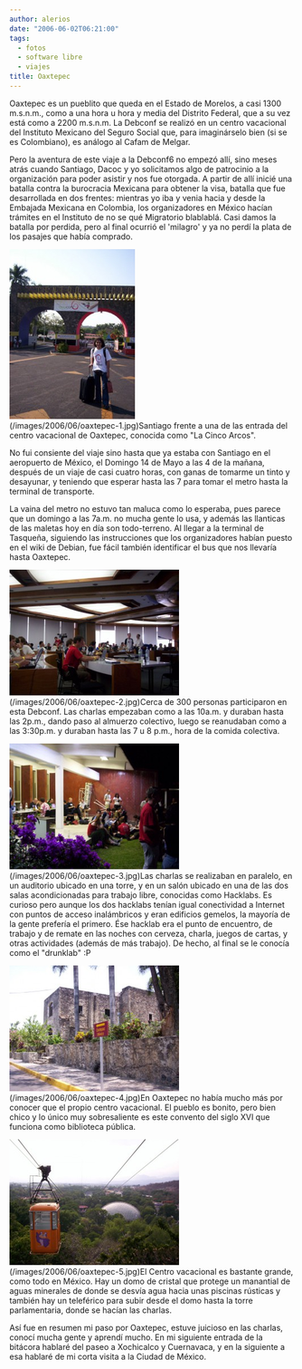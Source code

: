 ```yaml
---
author: alerios
date: "2006-06-02T06:21:00"
tags:
  - fotos
  - software libre
  - viajes
title: Oaxtepec
---
```


Oaxtepec es un pueblito que queda en el Estado de Morelos, a casi 1300
m.s.n.m., como a una hora u hora y media del Distrito Federal, que a su vez
está como a 2200 m.s.n.m. La Debconf se realizó en un centro vacacional del
Instituto Mexicano del Seguro Social que, para imaginárselo bien (si se es
Colombiano), es análogo al Cafam de Melgar.

Pero la aventura de este viaje a la Debconf6 no empezó allí, sino meses atrás
cuando Santiago, Dacoc y yo solicitamos algo de patrocinio a la organización
para poder asistir y nos fue otorgada. A partir de allí inicié una batalla
contra la burocracia Mexicana para obtener la visa, batalla que fue
desarrollada en dos frentes: mientras yo iba y venia hacia y desde la Embajada
Mexicana en Colombia, los organizadores en México hacían trámites en el
Instituto de no se qué Migratorio blablablá. Casi damos la batalla por
perdida, pero al final ocurrió el 'milagro' y ya no perdí la plata de los
pasajes que había comprado.

![](/images/2006/06/oaxtepec-1-222x300.jpg)  
(/images/2006/06/oaxtepec-1.jpg)Santiago frente a una de las entrada
del centro vacacional de Oaxtepec, conocida como "La Cinco Arcos".

No fui consiente del viaje sino hasta que ya estaba con Santiago en el
aeropuerto de México, el Domingo 14 de Mayo a las 4 de la mañana, después de
un viaje de casi cuatro horas, con ganas de tomarme un tinto y desayunar, y
teniendo que esperar hasta las 7 para tomar el metro hasta la terminal de
transporte.

La vaina del metro no estuvo tan maluca como lo esperaba, pues parece que un
domingo a las 7a.m. no mucha gente lo usa, y además las llanticas de las
maletas hoy en día son todo-terreno. Al llegar a la terminal de Tasqueña,
siguiendo las instrucciones que los organizadores habían puesto en el wiki de
Debian, fue fácil también identificar el bus que nos llevaría hasta Oaxtepec.

![](/images/2006/06/oaxtepec-2-300x222.jpg)  
(/images/2006/06/oaxtepec-2.jpg)Cerca de 300 personas participaron en
esta Debconf. Las charlas empezaban como a las 10a.m. y duraban hasta las
2p.m., dando paso al almuerzo colectivo, luego se reanudaban como a las
3:30p.m. y duraban hasta las 7 u 8 p.m., hora de la comida colectiva.

![](/images/2006/06/oaxtepec-3-300x222.jpg)  
(/images/2006/06/oaxtepec-3.jpg)Las charlas se realizaban en paralelo,
en un auditorio ubicado en una torre, y en un salón ubicado en una de las dos
salas acondicionadas para trabajo libre, conocidas como Hacklabs. Es curioso
pero aunque los dos hacklabs tenían igual conectividad a Internet con puntos
de acceso inalámbricos y eran edificios gemelos, la mayoría de la gente
prefería el primero. Ése hacklab era el punto de encuentro, de trabajo y de
remate en las noches con cerveza, charla, juegos de cartas, y otras
actividades (además de más trabajo). De hecho, al final se le conocía como el
"drunklab" :P

![](/images/2006/06/oaxtepec-4-300x222.jpg)  
(/images/2006/06/oaxtepec-4.jpg)En Oaxtepec no había mucho más por
conocer que el propio centro vacacional. El pueblo es bonito, pero bien chico
y lo único muy sobresaliente es este convento del siglo XVI que funciona como
biblioteca pública.

![](/images/2006/06/oaxtepec-5-300x222.jpg)  
(/images/2006/06/oaxtepec-5.jpg)El Centro vacacional es bastante
grande, como todo en México. Hay un domo de cristal que protege un manantial
de aguas minerales de donde se desvía agua hacia unas piscinas rústicas y
también hay un teleférico para subir desde el domo hasta la torre
parlamentaria, donde se hacían las charlas.

Así fue en resumen mi paso por Oaxtepec, estuve juicioso en las charlas,
conocí mucha gente y aprendí mucho. En mi siguiente entrada de la bitácora
hablaré del paseo a Xochicalco y Cuernavaca, y en la siguiente a esa hablaré
de mi corta visita a la Ciudad de México.
